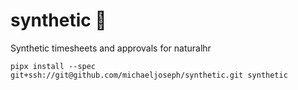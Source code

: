# synthetic 🤖

Synthetic timesheets and approvals for naturalhr

`pipx install --spec git+ssh://git@github.com/michaeljoseph/synthetic.git synthetic`